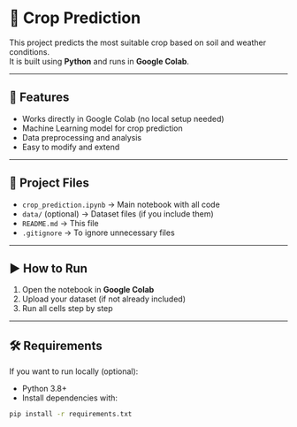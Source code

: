 # 🌱 Crop Prediction

This project predicts the most suitable crop based on soil and weather conditions.  
It is built using **Python** and runs in **Google Colab**.

---

## 🚀 Features
- Works directly in Google Colab (no local setup needed)  
- Machine Learning model for crop prediction  
- Data preprocessing and analysis  
- Easy to modify and extend  

---

## 📂 Project Files
- `crop_prediction.ipynb` → Main notebook with all code  
- `data/` (optional) → Dataset files (if you include them)  
- `README.md` → This file  
- `.gitignore` → To ignore unnecessary files  

---

## ▶️ How to Run
1. Open the notebook in **Google Colab**  
2. Upload your dataset (if not already included)  
3. Run all cells step by step  

---

## 🛠 Requirements
If you want to run locally (optional):  
- Python 3.8+  
- Install dependencies with:  
```bash
pip install -r requirements.txt

